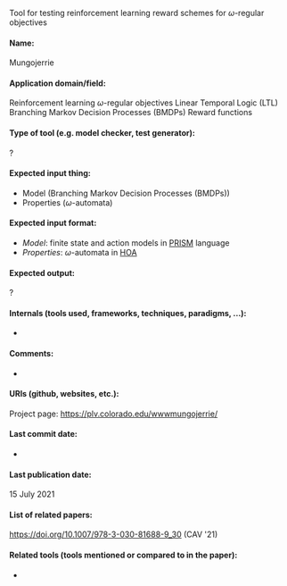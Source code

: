 Tool for testing reinforcement learning reward schemes for $\omega$-regular objectives

#### Name:
Mungojerrie

#### Application domain/field:
Reinforcement learning
$\omega$-regular objectives
Linear Temporal Logic (LTL)
Branching Markov Decision Processes (BMDPs)
Reward functions

#### Type of tool (e.g. model checker, test generator):
?

#### Expected input thing:
- Model (Branching Markov Decision Processes (BMDPs))
- Properties ($\omega$-automata)

#### Expected input format:
- *Model*: finite state and action models in [PRISM](Checkers/PRISM.md) language
- *Properties*: $\omega$-automata in [HOA](../Formats/HOA.md)

#### Expected output:
?

#### Internals (tools used, frameworks, techniques, paradigms, ...):
-

#### Comments:
-

#### URIs (github, websites, etc.):
Project page: https://plv.colorado.edu/wwwmungojerrie/

#### Last commit date:
-

#### Last publication date:
15 July 2021

#### List of related papers:
https://doi.org/10.1007/978-3-030-81688-9_30 (CAV '21)

#### Related tools (tools mentioned or compared to in the paper):
-